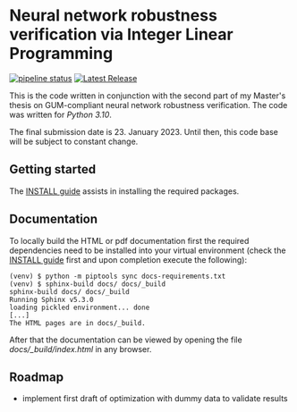 # Neural network robustness verification via Integer Linear Programming

[![pipeline status](https://gitlab1.ptb.de/ludwig10_masters_thesis/ilp_nn_robustness_verification/badges/main/pipeline.svg)](https://gitlab1.ptb.de/ludwig10_masters_thesis/ilp_nn_robustness_verification/-/commits/main)
[![Latest Release](https://gitlab1.ptb.de/ludwig10_masters_thesis/ilp_nn_robustness_verification/-/badges/release.svg)](https://gitlab1.ptb.de/ludwig10_masters_thesis/ilp_nn_robustness_verification/-/releases)

This is the code written in conjunction with the second part of my Master's thesis on 
GUM-compliant neural network robustness verification. The code was written for 
_Python 3.10_.

The final submission date is 23. January 2023. Until then, this code base will be 
subject to constant change.

## Getting started

The [INSTALL guide](INSTALL.md) assists in installing the required packages.

## Documentation

To locally build the HTML or pdf documentation first the required dependencies need 
to be installed into your virtual environment (check the [INSTALL guide](INSTALL.md) 
first and upon completion execute the following):

```shell
(venv) $ python -m piptools sync docs-requirements.txt
(venv) $ sphinx-build docs/ docs/_build
sphinx-build docs/ docs/_build
Running Sphinx v5.3.0
loading pickled environment... done
[...]
The HTML pages are in docs/_build.
```

After that the documentation can be viewed by opening the file
_docs/\_build/index.html_ in any browser.

## Roadmap

- implement first draft of optimization with dummy data to validate results